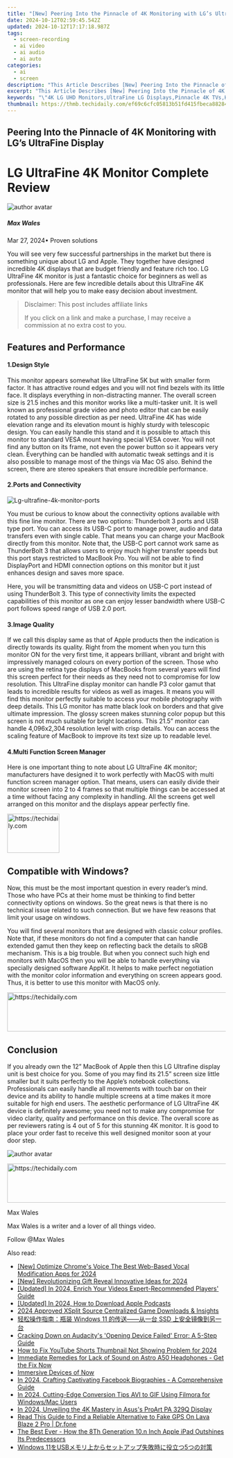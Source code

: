 ```yaml
---
title: "[New] Peering Into the Pinnacle of 4K Monitoring with LG’s UltraFine Display"
date: 2024-10-12T02:59:45.542Z
updated: 2024-10-12T17:17:18.987Z
tags: 
  - screen-recording
  - ai video
  - ai audio
  - ai auto
categories: 
  - ai
  - screen
description: "This Article Describes [New] Peering Into the Pinnacle of 4K Monitoring with LG’s UltraFine Display"
excerpt: "This Article Describes [New] Peering Into the Pinnacle of 4K Monitoring with LG’s UltraFine Display"
keywords: "\"4K LG UHD Monitors,UltraFine LG Displays,Pinnacle 4K TVs,High-Res LG Screens,Ultra Clear LG Display,Superior 4K LG Panels,Premium UHD Monitoring\""
thumbnail: https://thmb.techidaily.com/ef69c6cfc05813b51fd415fbeca882846dc473b99199e876bd020898984fe0d1.png
---
```


## Peering Into the Pinnacle of 4K Monitoring with LG’s UltraFine Display

# LG UltraFine 4K Monitor Complete Review

![author avatar](https://images.wondershare.com/filmora/article-images/max-wales-author.jpg)

##### Max Wales

 Mar 27, 2024• Proven solutions

 You will see very few successful partnerships in the market but there is something unique about LG and Apple. They together have designed incredible 4K displays that are budget friendly and feature rich too. LG UltraFine 4K monitor is just a fantastic choice for beginners as well as professionals. Here are few incredible details about this UltraFine 4K monitor that will help you to make easy decision about investment.

>  Disclaimer: This post includes affiliate links
>
>  If you click on a link and make a purchase, I may receive a commission at no extra cost to you.
>

## Features and Performance

#### 1.Design Style

 This monitor appears somewhat like UltraFine 5K but with smaller form factor. It has attractive round edges and you will not find bezels with its little face. It displays everything in non-distracting manner. The overall screen size is 21.5 inches and this monitor works like a multi-tasker unit. It is well known as professional grade video and photo editor that can be easily rotated to any possible direction as per need. UltraFine 4K has wide elevation range and its elevation mount is highly sturdy with telescopic design. You can easily handle this stand and it is possible to attach this monitor to standard VESA mount having special VESA cover. You will not find any button on its frame, not even the power button so it appears very clean. Everything can be handled with automatic tweak settings and it is also possible to manage most of the things via Mac OS also. Behind the screen, there are stereo speakers that ensure incredible performance.

#### 2.Ports and Connectivity

![Lg-ultrafine-4k-monitor-ports](https://images.wondershare.com/filmora/article-images/lg-ultrafine-4k-monitor-ports.jpg)

 You must be curious to know about the connectivity options available with this fine line monitor. There are two options: Thunderbolt 3 ports and USB type port. You can access its USB-C port to manage power, audio and data transfers even with single cable. That means you can charge your MacBook directly from this monitor. Note that, the USB-C port cannot work same as ThunderBolt 3 that allows users to enjoy much higher transfer speeds but this port stays restricted to MacBook Pro. You will not be able to find DisplayPort and HDMI connection options on this monitor but it just enhances design and saves more space.

 Here, you will be transmitting data and videos on USB-C port instead of using ThunderBolt 3\. This type of connectivity limits the expected capabilities of this monitor as one can enjoy lesser bandwidth where USB-C port follows speed range of USB 2.0 port.

#### 3.Image Quality

 If we call this display same as that of Apple products then the indication is directly towards its quality. Right from the moment when you turn this monitor ON for the very first time, it appears brilliant, vibrant and bright with impressively managed colours on every portion of the screen. Those who are using the retina type displays of MacBooks from several years will find this screen perfect for their needs as they need not to compromise for low resolution. This UltraFine display monitor can handle P3 color gamut that leads to incredible results for videos as well as images. It means you will find this monitor perfectly suitable to access your mobile photography with deep details. This LG monitor has matte black look on borders and that give ultimate impression. The glossy screen makes stunning color popup but this screen is not much suitable for bright locations. This 21.5” monitor can handle 4,096x2,304 resolution level with crisp details. You can access the scaling feature of MacBook to improve its text size up to readable level.

#### 4.Multi Function Screen Manager

 Here is one important thing to note about LG UltraFine 4K monitor; manufacturers have designed it to work perfectly with MacOS with multi function screen manager option. That means, users can easily divide their monitor screen into 2 to 4 frames so that multiple things can be accessed at a time without facing any complexity in handling. All the screens get well arranged on this monitor and the displays appear perfectly fine.

<!-- affiliate ads begin -->
<a href="https://aligracehair.sjv.io/c/5597632/2135349/19272" target="_top" id="2135349">
  <img src="//a.impactradius-go.com/display-ad/19272-2135349" border="0" alt="https://techidaily.com" width="120" height="90"/>
</a>
<img height="0" width="0" src="https://aligracehair.sjv.io/i/5597632/2135349/19272" style="position:absolute;visibility:hidden;" border="0" />
<!-- affiliate ads end -->

## Compatible with Windows?

 Now, this must be the most important question in every reader’s mind. Those who have PCs at their home must be thinking to find better connectivity options on windows. So the great news is that there is no technical issue related to such connection. But we have few reasons that limit your usage on windows.

 You will find several monitors that are designed with classic colour profiles. Note that, if these monitors do not find a computer that can handle extended gamut then they keep on reflecting back the details to sRGB mechanism. This is a big trouble. But when you connect such high end monitors with MacOS then you will be able to handle everything via specially designed software AppKit. It helps to make perfect negotiation with the monitor color information and everything on screen appears good. Thus, it is better to use this monitor with MacOS only.

<!-- affiliate ads begin -->
<a href="https://review-au.sjv.io/c/5597632/2098702/14409" target="_top" id="2098702">
  <img src="//a.impactradius-go.com/display-ad/14409-2098702" border="0" alt="https://techidaily.com" width="728" height="90"/>
</a>
<img height="0" width="0" src="https://review-au.sjv.io/i/5597632/2098702/14409" style="position:absolute;visibility:hidden;" border="0" />
<!-- affiliate ads end -->

## Conclusion

 If you already own the 12” MacBook of Apple then this LG Ultrafine display unit is best choice for you. Some of you may find its 21.5” screen size little smaller but it suits perfectly to the Apple’s notebook collections. Professionals can easily handle all movements with touch bar on their device and its ability to handle multiple screens at a time makes it more suitable for high end users. The aesthetic performance of LG UltraFine 4K device is definitely awesome; you need not to make any compromise for video clarity, quality and performance on this device. The overall score as per reviewers rating is 4 out of 5 for this stunning 4K monitor. It is good to place your order fast to receive this well designed monitor soon at your door step.

![author avatar](https://images.wondershare.com/filmora/article-images/max-wales-author.jpg)

<!-- affiliate ads begin -->
<a href="https://appsumo.8odi.net/c/5597632/2082527/7443" target="_top" id="2082527">
  <img src="//a.impactradius-go.com/display-ad/7443-2082527" border="0" alt="https://techidaily.com" width="728" height="90"/>
</a>
<img height="0" width="0" src="https://appsumo.8odi.net/i/5597632/2082527/7443" style="position:absolute;visibility:hidden;" border="0" />
<!-- affiliate ads end -->

Max Wales

Max Wales is a writer and a lover of all things video.

Follow @Max Wales


<ins class="adsbygoogle"
     style="display:block"
     data-ad-format="autorelaxed"
     data-ad-client="ca-pub-7571918770474297"
     data-ad-slot="1223367746"></ins>



<ins class="adsbygoogle"
     style="display:block"
     data-ad-client="ca-pub-7571918770474297"
     data-ad-slot="8358498916"
     data-ad-format="auto"
     data-full-width-responsive="true"></ins>


<span class="atpl-alsoreadstyle">Also read:</span>
<div><ul>
<li><a href="https://article-tips.techidaily.com/new-optimize-chromes-voice-the-best-web-based-vocal-modification-apps-for-2024/"><u>[New] Optimize Chrome's Voice The Best Web-Based Vocal Modification Apps for 2024</u></a></li>
<li><a href="https://article-tips.techidaily.com/new-revolutionizing-gift-reveal-innovative-ideas-for-2024/"><u>[New] Revolutionizing Gift Reveal Innovative Ideas for 2024</u></a></li>
<li><a href="https://article-tips.techidaily.com/updated-in-2024-enrich-your-videos-expert-recommended-players-guide/"><u>[Updated] In 2024, Enrich Your Videos Expert-Recommended Players' Guide</u></a></li>
<li><a href="https://article-tips.techidaily.com/updated-in-2024-how-to-download-apple-podcasts/"><u>[Updated] In 2024, How to Download Apple Podcasts</u></a></li>
<li><a href="https://fox-boxes.techidaily.com/2024-approved-xsplit-source-centralized-game-downloads-and-insights/"><u>2024 Approved XSplit Source Centralized Game Downloads & Insights</u></a></li>
<li><a href="https://discover-deluxe.techidaily.com/1728469525682-windows-11-ssd/"><u>轻松操作指南：瓶装 Windows 11 的传送——从一台 SSD 上安全镜像到另一台</u></a></li>
<li><a href="https://sound-issues.techidaily.com/cracking-down-on-audacitys-opening-device-failed-error-a-5-step-guide/"><u>Cracking Down on Audacity's 'Opening Device Failed' Error: A 5-Step Guide</u></a></li>
<li><a href="https://youtube-stream.techidaily.com/how-to-fix-youtube-shorts-thumbnail-not-showing-problem-for-2024/"><u>How to Fix YouTube Shorts Thumbnail Not Showing Problem for 2024</u></a></li>
<li><a href="https://sound-issues.techidaily.com/1723014761595-immediate-remedies-for-lack-of-sound-on-astro-a50-headphones-get-the-fix-now/"><u>Immediate Remedies for Lack of Sound on Astro A50 Headphones - Get the Fix Now</u></a></li>
<li><a href="https://article-tips.techidaily.com/immersive-devices-of-now/"><u>Immersive Devices of Now</u></a></li>
<li><a href="https://facebook-video-recording.techidaily.com/in-2024-crafting-captivating-facebook-biographies-a-comprehensive-guide/"><u>In 2024, Crafting Captivating Facebook Biographies - A Comprehensive Guide</u></a></li>
<li><a href="https://article-tips.techidaily.com/in-2024-cutting-edge-conversion-tips-avi-to-gif-using-filmora-for-windowsmac-users/"><u>In 2024, Cutting-Edge Conversion Tips AVI to GIF Using Filmora for Windows/Mac Users</u></a></li>
<li><a href="https://article-tips.techidaily.com/in-2024-unveiling-the-4k-mastery-in-asuss-proart-pa-329q-display/"><u>In 2024, Unveiling the 4K Mastery in Asus's ProArt PA 329Q Display</u></a></li>
<li><a href="https://fake-location.techidaily.com/read-this-guide-to-find-a-reliable-alternative-to-fake-gps-on-lava-blaze-2-pro-drfone-by-drfone-virtual-android/"><u>Read This Guide to Find a Reliable Alternative to Fake GPS On Lava Blaze 2 Pro | Dr.fone</u></a></li>
<li><a href="https://buynow-reviews.techidaily.com/the-best-ever-how-the-8th-generation-10n-inch-apple-ipad-outshines-its-predecessors/"><u>The Best Ever - How the 8Th Generation 10.n Inch Apple iPad Outshines Its Predecessors</u></a></li>
<li><a href="https://discover-extraordinary.techidaily.com/windows-11usb5/"><u>Windows 11をUSBメモリ上からセットアップ失敗時に役立つ5つの対策</u></a></li>
</ul></div>

